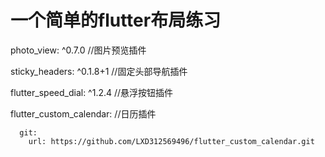 # 一个简单的flutter布局练习

  photo_view: ^0.7.0 //图片预览插件
  
  sticky_headers: ^0.1.8+1 //固定头部导航插件
  
  flutter_speed_dial: ^1.2.4  //悬浮按钮插件
  
  flutter_custom_calendar: //日历插件
  
      git:      
        url: https://github.com/LXD312569496/flutter_custom_calendar.git
        
        
        

